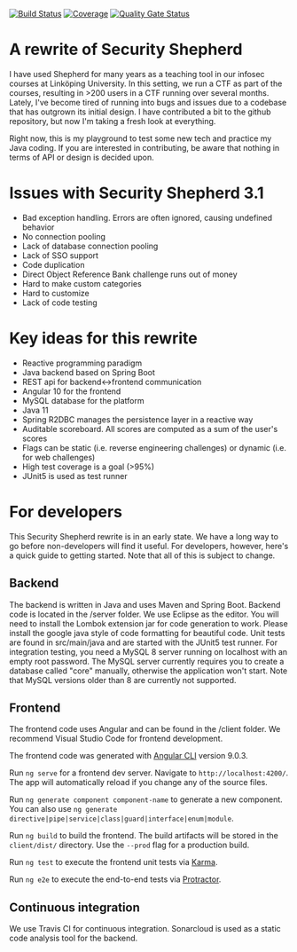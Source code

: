 [![Build Status](https://travis-ci.com/etnoy/herder.svg?branch=master)](https://travis-ci.com/etnoy/herder)
[![Coverage](https://sonarcloud.io/api/project_badges/measure?project=etnoy_herder&metric=coverage)](https://sonarcloud.io/dashboard?id=etnoy_herder)
[![Quality Gate Status](https://sonarcloud.io/api/project_badges/measure?project=etnoy_herder&metric=alert_status)](https://sonarcloud.io/dashboard?id=etnoy_herder)

# A rewrite of Security Shepherd
I have used Shepherd for many years as a teaching tool in our infosec courses at Linköping University. In this setting, we run a CTF as part of the courses, resulting in >200 users in a CTF running over several months. Lately, I've become tired of running into bugs and issues due to a codebase that has outgrown its initial design. I have contributed a bit to the github repository, but now I'm taking a fresh look at everything.

Right now, this is my playground to test some new tech and practice my Java coding. If you are interested in contributing, be aware that nothing in terms of API or design is decided upon.

# Issues with Security Shepherd 3.1
- Bad exception handling. Errors are often ignored, causing undefined behavior
- No connection pooling
- Lack of database connection pooling
- Lack of SSO support
- Code duplication
- Direct Object Reference Bank challenge runs out of money
- Hard to make custom categories
- Hard to customize
- Lack of code testing

# Key ideas for this rewrite
- Reactive programming paradigm
- Java backend based on Spring Boot
- REST api for backend<->frontend communication
- Angular 10 for the frontend
- MySQL database for the platform
- Java 11
- Spring R2DBC manages the persistence layer in a reactive way
- Auditable scoreboard. All scores are computed as a sum of the user's scores
- Flags can be static (i.e. reverse engineering challenges) or dynamic (i.e. for web challenges)
- High test coverage is a goal (>95%)
- JUnit5 is used as test runner

# For developers
This Security Shepherd rewrite is in an early state. We have a long way to go before non-developers will find it useful. For developers, however, here's a quick guide to getting started. Note that all of this is subject to change.

## Backend
The backend is written in Java and uses Maven and Spring Boot. Backend code is located in the /server folder. We use Eclipse as the editor. You will need to install the Lombok extension jar for code generation to work. Please install the google java style of code formatting for beautiful code. Unit tests are found in src/main/java and are started with the JUnit5 test runner. For integration testing, you need a MySQL 8 server running on localhost with an empty root password. The MySQL server currently requires you to create a database called "core" manually, otherwise the application won't start. Note that MySQL versions older than 8 are currently not supported.

## Frontend
The frontend code uses Angular and can be found in the /client folder. We recommend Visual Studio Code for frontend development.

The frontend code was generated with [Angular CLI](https://github.com/angular/angular-cli) version 9.0.3.

Run `ng serve` for a frontend dev server. Navigate to `http://localhost:4200/`. The app will automatically reload if you change any of the source files.

Run `ng generate component component-name` to generate a new component. You can also use `ng generate directive|pipe|service|class|guard|interface|enum|module`.

Run `ng build` to build the frontend. The build artifacts will be stored in the `client/dist/` directory. Use the `--prod` flag for a production build.

Run `ng test` to execute the frontend unit tests via [Karma](https://karma-runner.github.io).

Run `ng e2e` to execute the end-to-end tests via [Protractor](http://www.protractortest.org/).

## Continuous integration
We use Travis CI for continuous integration. Sonarcloud is used as a static code analysis tool for the backend.
